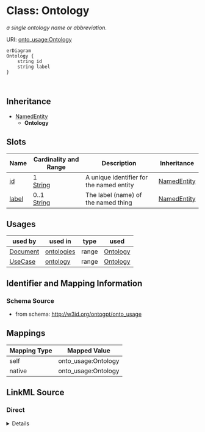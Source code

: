 

# Class: Ontology


_a single ontology name or abbreviation._





URI: [onto_usage:Ontology](http://w3id.org/ontogpt/onto_usageOntology)



```mermaid
erDiagram
Ontology {
    string id  
    string label  
}



```




## Inheritance
* [NamedEntity](NamedEntity.md)
    * **Ontology**



## Slots

| Name | Cardinality and Range | Description | Inheritance |
| ---  | --- | --- | --- |
| [id](id.md) | 1 <br/> [String](String.md) | A unique identifier for the named entity | [NamedEntity](NamedEntity.md) |
| [label](label.md) | 0..1 <br/> [String](String.md) | The label (name) of the named thing | [NamedEntity](NamedEntity.md) |





## Usages

| used by | used in | type | used |
| ---  | --- | --- | --- |
| [Document](Document.md) | [ontologies](ontologies.md) | range | [Ontology](Ontology.md) |
| [UseCase](UseCase.md) | [ontology](ontology.md) | range | [Ontology](Ontology.md) |






## Identifier and Mapping Information







### Schema Source


* from schema: http://w3id.org/ontogpt/onto_usage




## Mappings

| Mapping Type | Mapped Value |
| ---  | ---  |
| self | onto_usage:Ontology |
| native | onto_usage:Ontology |







## LinkML Source

<!-- TODO: investigate https://stackoverflow.com/questions/37606292/how-to-create-tabbed-code-blocks-in-mkdocs-or-sphinx -->

### Direct

<details>
```yaml
name: Ontology
description: a single ontology name or abbreviation.
from_schema: http://w3id.org/ontogpt/onto_usage
is_a: NamedEntity

```
</details>

### Induced

<details>
```yaml
name: Ontology
description: a single ontology name or abbreviation.
from_schema: http://w3id.org/ontogpt/onto_usage
is_a: NamedEntity
attributes:
  id:
    name: id
    annotations:
      prompt.skip:
        tag: prompt.skip
        value: 'true'
    description: A unique identifier for the named entity
    comments:
    - this is populated during the grounding and normalization step
    from_schema: http://w3id.org/ontogpt/onto_usage
    rank: 1000
    identifier: true
    alias: id
    owner: Ontology
    domain_of:
    - NamedEntity
    - Publication
    range: string
    required: true
  label:
    name: label
    annotations:
      owl:
        tag: owl
        value: AnnotationProperty, AnnotationAssertion
    description: The label (name) of the named thing
    from_schema: http://w3id.org/ontogpt/onto_usage
    aliases:
    - name
    rank: 1000
    slot_uri: rdfs:label
    alias: label
    owner: Ontology
    domain_of:
    - NamedEntity
    range: string

```
</details>